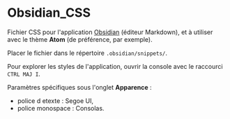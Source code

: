 # Obsidian_CSS

Fichier CSS pour l'application [Obsidian](https://obsidian.md) (éditeur Markdown), et à utiliser avec le thème **Atom** (de préférence, par exemple).

Placer le fichier dans le répertoire `.obsidian/snippets/`.

Pour explorer les styles de l'application, ouvrir la console avec le raccourci `CTRL MAJ I`.

Paramètres spécifiques sous l'onglet **Apparence** :
- police d etexte : Segoe UI,
- police monospace : Consolas.
